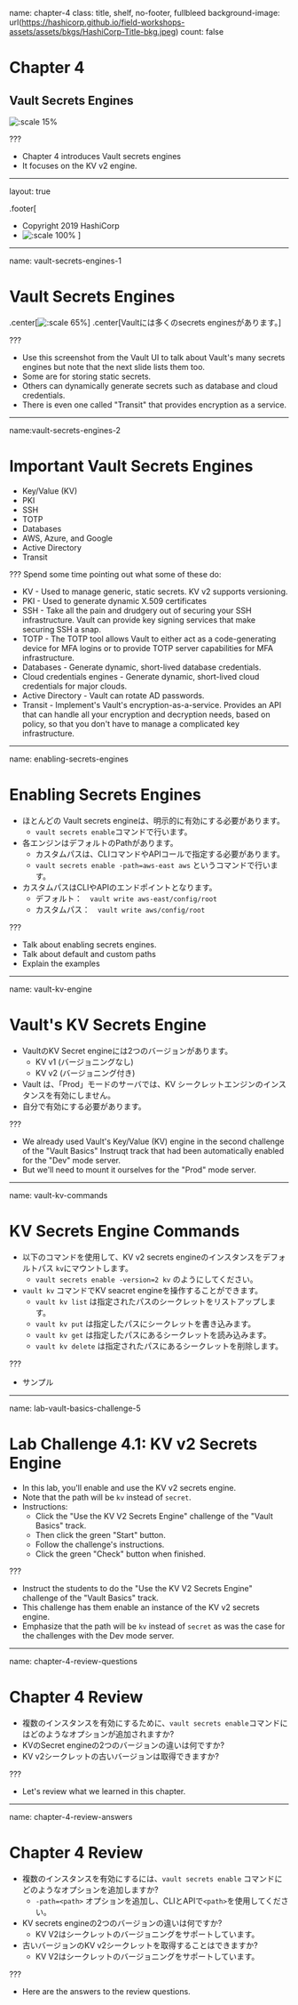 name: chapter-4
class: title, shelf, no-footer, fullbleed
background-image: url(https://hashicorp.github.io/field-workshops-assets/assets/bkgs/HashiCorp-Title-bkg.jpeg)
count: false

# Chapter 4      
## Vault Secrets Engines

![:scale 15%](https://hashicorp.github.io/field-workshops-assets/assets/logos/logo_vault.png)

???

* Chapter 4 introduces Vault secrets engines
* It focuses on the KV v2 engine.

---
layout: true

.footer[
- Copyright 2019 HashiCorp
- ![:scale 100%](https://hashicorp.github.io/field-workshops-assets/assets/logos/HashiCorp_Icon_Black.svg)
]

---
name: vault-secrets-engines-1
# Vault Secrets Engines

.center[![:scale 65%](images/vault-secrets-engines.png)]
.center[Vaultには多くのsecrets enginesがあります。]

???
* Use this screenshot from the Vault UI to talk about Vault's many secrets engines but note that the next slide lists them too.
* Some are for storing static secrets.
* Others can dynamically generate secrets such as database and cloud credentials.
* There is even one called "Transit" that provides encryption as a service.

---
name:vault-secrets-engines-2
# Important Vault Secrets Engines
* Key/Value (KV)
* PKI
* SSH
* TOTP
* Databases
* AWS, Azure, and Google
* Active Directory
* Transit

???
Spend some time pointing out what some of these do:
* KV - Used to manage generic, static secrets. KV v2 supports versioning.
* PKI - Used to generate dynamic X.509 certificates
* SSH - Take all the pain and drudgery out of securing your SSH infrastructure. Vault can provide key signing services that make securing SSH a snap.
* TOTP - The TOTP tool allows Vault to either act as a code-generating device for MFA logins or to provide TOTP server capabilities for MFA infrastructure.
* Databases - Generate dynamic, short-lived database credentials.
* Cloud credentials engines - Generate dynamic, short-lived cloud credentials for major clouds.
* Active Directory - Vault can rotate AD passwords.
* Transit - Implement's Vault's encryption-as-a-service. Provides an API that can handle all your encryption and decryption needs, based on policy, so that you don't have to manage a complicated key infrastructure.

---
name: enabling-secrets-engines
# Enabling Secrets Engines

* ほとんどの Vault secrets engineは、明示的に有効にする必要があります。
	* `vault secrets enable`コマンドで行います。
* 各エンジンはデフォルトのPathがあります。
	* カスタムパスは、CLIコマンドやAPIコールで指定する必要があります。
	* `vault secrets enable -path=aws-east aws` というコマンドで行います。
* カスタムパスはCLIやAPIのエンドポイントとなります。
	* デフォルト：　`vault write aws-east/config/root`
	* カスタムパス：　`vault write aws/config/root` 

???

* Talk about enabling secrets engines.
* Talk about default and custom paths
* Explain the examples

---
name: vault-kv-engine
# Vault's KV Secrets Engine
* VaultのKV Secret engineには2つのバージョンがあります。
  * KV v1 (バージョニングなし)
  * KV v2 (バージョニング付き)
* Vault は、「Prod」モードのサーバでは、KV シークレットエンジンのインスタンスを有効にしません。
* 自分で有効にする必要があります。

???
* We already used Vault's Key/Value (KV) engine in the second challenge of the "Vault Basics" Instruqt track that had been automatically enabled for the "Dev" mode server.
* But we'll need to mount it ourselves for the "Prod" mode server.


---
name: vault-kv-commands
# KV Secrets Engine Commands
* 以下のコマンドを使用して、KV v2 secrets engineのインスタンスをデフォルトパス `kv`にマウントします。
	* `vault secrets enable -version=2 kv` のようにしてください。
* `vault kv` コマンドでKV seacret engineを操作することができます。
  * `vault kv list` は指定されたパスのシークレットをリストアップします。
  * `vault kv put` は指定したパスにシークレットを書き込みます。
  * `vault kv get` は指定したパスにあるシークレットを読み込みます。
  * `vault kv delete` は指定されたパスにあるシークレットを削除します。

???
* サンプル

---
name: lab-vault-basics-challenge-5
# Lab Challenge 4.1: KV v2 Secrets Engine
* In this lab, you'll enable and use the KV v2 secrets engine.
* Note that the path will be `kv` instead of `secret`.
* Instructions:
  * Click the "Use the KV V2 Secrets Engine" challenge of the "Vault Basics" track.
  * Then click the green "Start" button.
  * Follow the challenge's instructions.
  * Click the green "Check" button when finished.

???
* Instruct the students to do the "Use the KV V2 Secrets Engine" challenge of the "Vault Basics" track.
* This challenge has them enable an instance of the KV v2 secrets engine.
* Emphasize that the path will be `kv` instead of `secret` as was the case for the challenges with the Dev mode server.

---
name: chapter-4-review-questions
# Chapter 4 Review

* 複数のインスタンスを有効にするために、`vault secrets enable`コマンドにはどのようなオプションが追加されますか?
* KVのSecret engineの2つのバージョンの違いは何ですか?
* KV v2シークレットの古いバージョンは取得できますか?

???
* Let's review what we learned in this chapter.

---
name: chapter-4-review-answers
# Chapter 4 Review

* 複数のインスタンスを有効にするには、`vault secrets enable` コマンドにどのようなオプションを追加しますか?
  * `-path=<path>` オプションを追加し、CLIとAPIで`<path>`を使用してください。
* KV secrets engineの2つのバージョンの違いは何ですか?
  * KV V2はシークレットのバージョニングをサポートしています。
* 古いバージョンのKV v2シークレットを取得することはできますか?
  * KV V2はシークレットのバージョニングをサポートしています。

???
* Here are the answers to the review questions.
